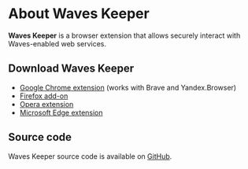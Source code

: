 # About Waves Keeper

**Waves Keeper** is a browser extension that allows securely interact with Waves-enabled web services.

## Download Waves Keeper

* [Google Chrome extension](https://chrome.google.com/webstore/detail/waves-keeper/lpilbniiabackdjcionkobglmddfbcjo) (works with Brave and Yandex.Browser)
* [Firefox add-on](https://addons.mozilla.org/en-US/firefox/addon/waves-keeper)
* [Opera extension](https://addons.opera.com/en/extensions/details/waves-keeper)
* [Microsoft Edge extension](https://www.microsoft.com/en-us/p/waves-keeper/9npz1hrq32nt?activetab=pivot:overviewtab)

## Source code

Waves Keeper source code is available on [GitHub](https://github.com/wavesplatform/waveskeeper).
